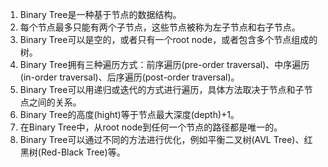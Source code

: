 

1. Binary Tree是一种基于节点的数据结构。
2. 每个节点最多只能有两个子节点，这些节点被称为左子节点和右子节点。
3. Binary Tree可以是空的，或者只有一个root node，或者包含多个节点组成的树。
4. Binary Tree拥有三种遍历方式：前序遍历(pre-order traversal)、中序遍历(in-order traversal)、后序遍历(post-order traversal)。
5. Binary Tree可以用递归或迭代的方式进行遍历，具体方法取决于节点和子节点之间的关系。
6. Binary Tree的高度(hight)等于节点最大深度(depth)+1。
7. 在Binary Tree中，从root node到任何一个节点的路径都是唯一的。
8. Binary Tree可以通过不同的方法进行优化，例如平衡二叉树(AVL Tree)、红黑树(Red-Black Tree)等。